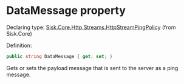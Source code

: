 <!--

Copyrights 2023 Sisk Framework - CypherPotato
Published under MIT license

!!! DO NOT EDIT THIS FILE !!!
This file was generated by a tool in the Sisk package. To edit the information in this documentation,
edit the XML documentation present in the Sisk source code.

-->


# DataMessage property

Declaring type: [Sisk.Core.Http.Streams.HttpStreamPingPolicy](/spec/Sisk.Core.Http.Streams.HttpStreamPingPolicy.md) (from Sisk.Core)


Definition:

```cs
public string DataMessage { get; set; }
```

Gets or sets the payload message that is sent to the server as a ping message.

